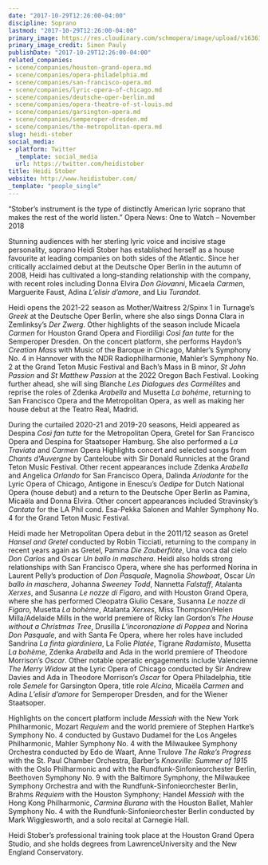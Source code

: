 ```yaml
---
date: "2017-10-29T12:26:00-04:00"
discipline: Soprano
lastmod: "2017-10-29T12:26:00-04:00"
primary_image: https://res.cloudinary.com/schmopera/image/upload/v1636132915/media/2021/11/HeidiStober_SimonPauly_wowt2n.jpg
primary_image_credit: Simon Pauly
publishDate: "2017-10-29T12:26:00-04:00"
related_companies:
- scene/companies/houston-grand-opera.md
- scene/companies/opera-philadelphia.md
- scene/companies/san-francisco-opera.md
- scene/companies/lyric-opera-of-chicago.md
- scene/companies/deutsche-oper-berlin.md
- scene/companies/opera-theatre-of-st-louis.md
- scene/companies/garsington-opera.md
- scene/companies/semperoper-dresden.md
- scene/companies/the-metropolitan-opera.md
slug: heidi-stober
social_media:
- platform: Twitter
  _template: social_media
  url: https://twitter.com/heidistober
title: Heidi Stober
website: http://www.heidistober.com/
_template: "people_single"
---
```

“Stober’s instrument is the type of distinctly American lyric soprano that makes the rest of the world listen.” Opera News: One to Watch – November 2018

Stunning audiences with her sterling lyric voice and incisive stage personality, soprano Heidi Stober has established herself as a house favourite at leading companies on both sides of the Atlantic. Since her critically acclaimed debut at the Deutsche Oper Berlin in the autumn of 2008, Heidi has cultivated a long-standing relationship with the company, with recent roles including Donna Elvira _Don Giovanni_, Micaela _Carmen_, Marguerite Faust, Adina _L’elisir d’amore_, and Liu _Turandot_.

Heidi opens the 2021-22 season as Mother/Waitress 2/Spinx 1 in Turnage’s _Greek_ at the Deutsche Oper Berlin, where she also sings Donna Clara in Zemlinksy’s _Der Zwerg_.  Other highlights of the season include Micaela _Carmen_ for Houston Grand Opera and Fiordiligi _Così fan tutte_ for the Semperoper Dresden. On the concert platform, she performs Haydon’s _Creation Mass_ with Music of the Baroque in Chicago, Mahler’s Symphony No. 4 in Hannover with the NDR Radiophilharmonie, Mahler’s Symphony No. 2 at the Grand Teton Music Festival and Bach’s Mass in B minor, _St John Passion_ and _St Matthew Passion_ at the 2022 Oregon Bach Festival.  Looking further ahead, she will sing Blanche _Les Dialogues des Carmélites_ and reprise the roles of Zdenka _Arabella_ and Musetta _La bohéme_, returning to San Francisco Opera and the Metropolitan Opera, as well as making her house debut at the Teatro Real, Madrid.

During the curtailed 2020-21 and 2019-20 seasons, Heidi appeared as Despina _Così fan tutte_ for the Metropolitan Opera, Gretel for San Francisco Opera and Despina for Staatsoper Hamburg. She also performed a _La Traviata_ and _Carmen_ Opera Highlights concert and selected songs from _Chants d'Auvergne_ by Canteloube with Sir Donald Runnicles at the Grand Teton Music Festival. Other recent appearances include Zdenka _Arabella_ and Angelica _Orlando_ for San Francisco Opera, Dalinda _Ariodante_ for the Lyric Opera of Chicago, Antigone in Enescu’s _Oedipe_ for Dutch National Opera (house debut) and a return to the Deutsche Oper Berlin as Pamina, Micaëla and Donna Elvira. Other concert appearances included Stravinsky’s _Cantata_ for the LA Phil cond. Esa-Pekka Salonen and Mahler Symphony No. 4 for the Grand Teton Music Festival.

Heidi made her Metropolitan Opera debut in the 2011/12 season as Gretel _Hansel and Gretel_ conducted by Robin Ticciati, returning to the company in recent years again as Gretel, Pamina _Die Zauberflöte_, Una voca dal cielo _Don Carlos_ and Oscar _Un ballo in maschera_. Heidi also holds strong relationships with San Francisco Opera, where she has performed Norina in Laurent Pelly’s production of _Don Pasquale_, Magnolia _Showboat_, Oscar _Un ballo in maschera_, Johanna _Sweeney Todd_, Nannetta _Falstaff_, Atalanta _Xerxes_, and Susanna _Le nozze di Figaro_, and with Houston Grand Opera, where she has performed Cleopatra Giulio Cesare, Susanna _Le nozze di Figaro_, Musetta _La bohème_, Atalanta _Xerxes_, Miss Thompson/Helen Milla/Adelaide Mills in the world premiere of Ricky Ian Gordon’s _The House without a Christmas Tree_, Drusilla _L’incoronazione di Poppea_ and Norina _Don Pasquale_, and with Santa Fe Opera, where her roles have included Sandrina _La finta giardiniera_, La Folie _Platée_, Tigrane _Radamisto_, Musetta _La bohème_, Zdenka _Arabella_ and Ada in the world premiere of Theodore Morrison’s _Oscar_. Other notable operatic engagements include Valencienne _The Merry Widow_ at the Lyric Opera of Chicago conducted by Sir Andrew Davies and Ada in Theodore Morrison’s _Oscar_ for Opera Philadelphia, title role _Semele_ for Garsington Opera, title role _Alcina_, Micaëla _Carmen_ and Adina _L’elisir d’amore_ for Semperoper Dresden, and for the Wiener Staatsoper.

Highlights on the concert platform include _Messiah_ with the New York Philharmonic, Mozart _Requiem_ and the world premiere of Stephen Hartke’s Symphony No. 4 conducted by Gustavo Dudamel for the Los Angeles Philharmonic, Mahler Symphony No. 4 with the Milwaukee Symphony Orchestra conducted by Edo de Waart, Anne Trulove _The Rake’s Progress_ with the St. Paul Chamber Orchestra, Barber’s _Knoxville: Summer of 1915_ with the Oslo Philharmonic and with the Rundfunk-Sinfonieorchester Berlin, Beethoven Symphony No. 9 with the Baltimore Symphony, the Milwaukee Symphony Orchestra and with the Rundfunk-Sinfonieorchester Berlin, Brahms _Requiem_ with the Houston Symphony; Handel _Messiah_ with the Hong Kong Philharmonic, _Carmina Burana_ with the Houston Ballet, Mahler Symphony No. 4 with the Rundfunk-Sinfonieorchester Berlin conducted by Mark Wigglesworth, and a solo recital at Carnegie Hall.

Heidi Stober’s professional training took place at the Houston Grand Opera Studio, and she holds degrees from LawrenceUniversity and the New England Conservatory.